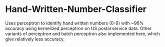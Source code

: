 # Hand-Written-Number-Classifier
Uses perceptron to identify hand written numbers (0-9) with ~96% accuracy using kernelized perceptron on US postal service data. Other variants of perceptron and batch perceptron also implemented here, which give relatively less accuracy. 
